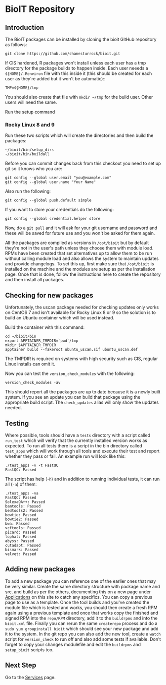 # BioIT Repository

## Introduction

The BioIT packages can be installed by cloning the bioit GitHub repository as follows:

    git clone https://github.com/shanesturrock/bioit.git

If CIS hardened, R packages won't install unless each user has a tmp directory for the package builds to happen inside. Each user neeeds a `${HOME}/.Renviron` file with this inside it (this should be created for each user as they're added but it won't be automatic)::

    TMP=${HOME}/tmp

You should also create that file with `mkdir ~/tmp` for the build user. Other users will need the same.

Run the setup command

### Rocky Linux 8 and 9

Run these two scripts which will create the directories and then build the packages:

    ~/bioit/bin/setup_dirs
    ~/bioit/bin/buildall

Before you can commit changes back from this checkout you need to set up git so it knows who you are:

    git config --global user.email "you@example.com"
    git config --global user.name "Your Name"

Also run the following:

    git config --global push.default simple

If you want to store your credentials do the following:

    git config --global credential.helper store

Now, do a `git pull` and it will ask for your git username and password and these will be saved for future use and you won't be asked for them again.

All the packages are compiled as versions in `/opt/bioit` but by default they're not in the user's path unless they choose them with module load. RPMs have been created that set alternatives up to allow them to be run without calling module load and also allows the system to maintain updates and provide changelogs. To set this up, first make sure that `/opt/bioit` is installed on the machine and the modules are setup as per the Installation page. Once that is done, follow the instructions here to create the repository and then install all packages.

## Checking for new packages

Unfortunately, the uscan package needed for checking updates only works on CentOS 7 and isn't available for Rocky Linux 8 or 9 so the solution is to build an Ubuntu container which will be used instead.

Build the container with this command:

    cd ~/bioit/bin
    export APPTAINER_TMPDIR=`pwd`/tmp
    mkdir $APPTAINER_TMPDIR
    apptainer build --fakeroot ubuntu_uscan.sif ubuntu_uscan.def

The TMPDIR is required on systems with high security such as CIS, regular Linux installs can omit it.

Now you can test the `version_check_modules` with the following:

    version_check_modules -av

This should report all the packages are up to date because it is a newly built system. If you see an update you can build that package using the appropriate build script. The `check_updates` alias will only show the updates needed.

## Testing 

Where possible, tools should have a `tests` directory with a script called `run_test` which will verify that the currently installed version works as expected. To run all tests there is a script in the bin directory called `test_apps` which will work through all tools and execute their test and report whether they pass or fail. An example run will look like this:

    ./test_apps -v -t FastQC
    FastQC: Passed

The script has help (`-h`) and in addition to running individual tests, it can run all (`-a`) of them:

    ./test_apps -va
    FastQC: Passed
    SolexaQA++: Passed
    bamtools: Passed
    bedtools2: Passed
    bowtie: Passed
    bowtie2: Passed
    bwa: Passed
    vcftools: Passed
    picard: Passed
    tophat: Passed
    abyss: Passed
    cutadapt: Passed
    bismark: Passed
    velvet: Passed

## Adding new packages

To add a new package you can reference one of the earlier ones that may be very similar. Create the same directory structure with package name and src, and build as per the others, documenting this on a new page under [Applications](Applications.md) on this site to catch any specifics. You can copy a previous page to use as a template. Once the tool builds and you've created the module file which is tested and works, you should then create a fresh RPM again using a previous template and once that works copy the finished and signed RPM into the `repo/RPM` directory, add it to the `buildrpms` and into the `bioit.xml` file. Finally you can rerun the same `createrepo` process and do a `sudo yum groupinstall bioit` which should see your new package and add it to the system. In the git repo you can also add the new tool, create a `watch` script for `version_check` to run off and also add some tests if available. Don't forget to copy your changes modulefile and edit the `buildrpms` and `setup_bioit` scripts too.

## Next Step

Go to the [Services](Services-Setup.md) page.
